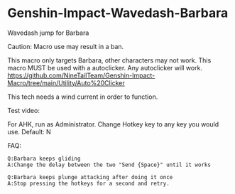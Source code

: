 # Genshin-Impact-Wavedash-Barbara
Wavedash jump for Barbara

Caution: Macro use may result in a ban.

This macro only targets Barbara, other characters may not work.
This macro MUST be used with a autoclicker. Any autoclicker will work.
https://github.com/NineTailTeam/Genshin-Impact-Macro/tree/main/Utility/Auto%20Clicker

This tech needs a wind current in order to function.

Test video:

For AHK, run as Administrator. Change Hotkey key to any key you would use. Default: N

FAQ:
	
	Q:Barbara keeps gliding
	A:Change the delay between the two "Send {Space}" until it works
	
	Q:Barbara keeps plunge attacking after doing it once
	A:Stop pressing the hotkeys for a second and retry.
